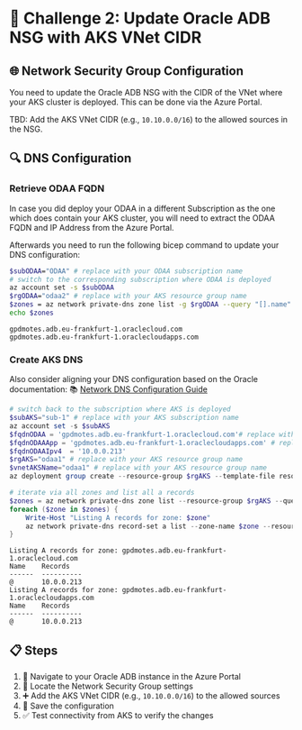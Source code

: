 # 🔐 Challenge 2: Update Oracle ADB NSG with AKS VNet CIDR

## 🌐 Network Security Group Configuration

You need to update the Oracle ADB NSG with the CIDR of the VNet where your AKS cluster is deployed. This can be done via the Azure Portal.

TBD: Add the AKS VNet CIDR (e.g., `10.10.0.0/16`) to the allowed sources in the NSG.

## 🔍 DNS Configuration

### Retrieve ODAA FQDN

In case you did deploy your ODAA in a different Subscription as the one which does contain your AKS cluster, you will need to extract the ODAA FQDN and IP Address from the Azure Portal.

Afterwards you need to run the following bicep command to update your DNS configuration:

~~~bash
$subODAA="ODAA" # replace with your ODAA subscription name
# switch to the corresponding subscription where ODAA is deployed
az account set -s $subODAA
$rgODAA="odaa2" # replace with your AKS resource group name
$zones = az network private-dns zone list -g $rgODAA --query "[].name" -o tsv
echo $zones
~~~

~~~text
gpdmotes.adb.eu-frankfurt-1.oraclecloud.com
gpdmotes.adb.eu-frankfurt-1.oraclecloudapps.com
~~~

### Create AKS DNS

Also consider aligning your DNS configuration based on the Oracle documentation:
📚 [Network DNS Configuration Guide](https://docs.oracle.com/en-us/iaas/Content/database-at-azure/network-dns.htm)

~~~powershell
# switch back to the subscription where AKS is deployed
$subAKS="sub-1" # replace with your AKS subscription name
az account set -s $subAKS
$fqdnODAA = 'gpdmotes.adb.eu-frankfurt-1.oraclecloud.com'# replace with your ODAA FQDN
$fqdnODAAApp = 'gpdmotes.adb.eu-frankfurt-1.oraclecloudapps.com' # replace with your ODAA FQDN
$fqdnODAAIpv4  = '10.0.0.213'
$rgAKS="odaa1" # replace with your AKS resource group name
$vnetAKSName="odaa1" # replace with your AKS resource group name
az deployment group create --resource-group $rgAKS --template-file resources/infra/bicep/dns.bicep -p vnetAKSName=$vnetAKSName fqdnODAA=$fqdnODAA fqdnODAAApp=$fqdnODAAApp fqdnODAAIpv4=$fqdnODAAIpv4

# iterate via all zones and list all a records
$zones = az network private-dns zone list --resource-group $rgAKS --query "[].name" -o tsv
foreach ($zone in $zones) {
    Write-Host "Listing A records for zone: $zone"
    az network private-dns record-set a list --zone-name $zone --resource-group $rgAKS --query "[].{Name:name, Records:aRecords[0].ipv4Address}" -o table
}
~~~

~~~text
Listing A records for zone: gpdmotes.adb.eu-frankfurt-1.oraclecloud.com
Name    Records
------  ----------
@       10.0.0.213
Listing A records for zone: gpdmotes.adb.eu-frankfurt-1.oraclecloudapps.com
Name    Records
------  ----------
@       10.0.0.213
~~~

## 📋 Steps

1. 🎯 Navigate to your Oracle ADB instance in the Azure Portal
2. 🔧 Locate the Network Security Group settings
3. ➕ Add the AKS VNet CIDR (e.g., `10.10.0.0/16`) to the allowed sources
4. 💾 Save the configuration
5. ✅ Test connectivity from AKS to verify the changes

